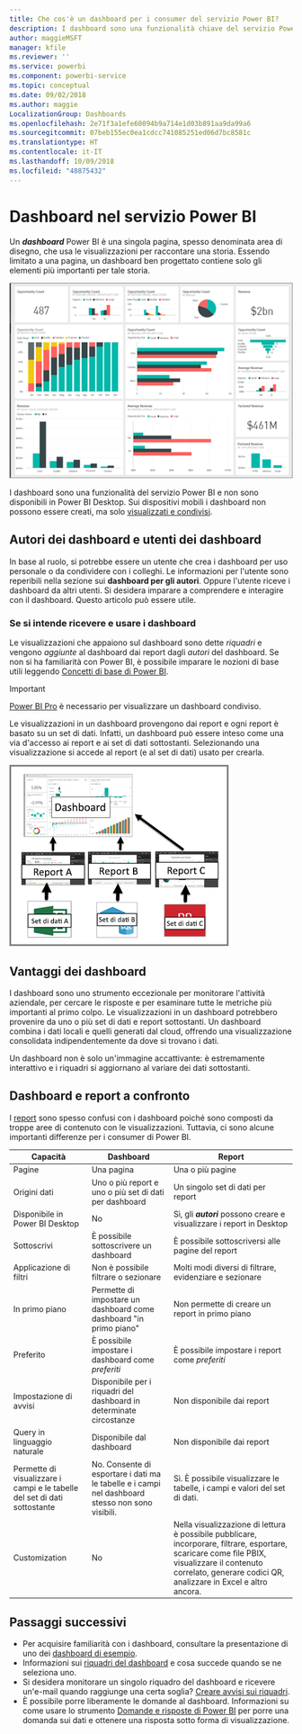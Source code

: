 ```yaml
---
title: Che cos'è un dashboard per i consumer del servizio Power BI?
description: I dashboard sono una funzionalità chiave del servizio Power BI.
author: maggieMSFT
manager: kfile
ms.reviewer: ''
ms.service: powerbi
ms.component: powerbi-service
ms.topic: conceptual
ms.date: 09/02/2018
ms.author: maggie
LocalizationGroup: Dashboards
ms.openlocfilehash: 2e71f3a1efe60094b9a714e1d03b891aa9da99a6
ms.sourcegitcommit: 07beb155ec0ea1cdcc741085251ed06d7bc8581c
ms.translationtype: HT
ms.contentlocale: it-IT
ms.lasthandoff: 10/09/2018
ms.locfileid: "48875432"
---
```

# <a name="dashboards-in-power-bi-service"></a>Dashboard nel servizio Power BI

Un ***dashboard*** Power BI è una singola pagina, spesso denominata area di disegno, che usa le visualizzazioni per raccontare una storia. Essendo limitato a una pagina, un dashboard ben progettato contiene solo gli elementi più importanti per tale storia.

![dashboard](media/service-dashboards/power-bi-dashboard2.png)

I dashboard sono una funzionalità del servizio Power BI e non sono disponibili in Power BI Desktop. Sui dispositivi mobili i dashboard non possono essere creati, ma solo [visualizzati e condivisi](mobile-apps-view-dashboard.md).

## <a name="dashboard-creators-and-dashboard-consumers"></a>Autori dei dashboard e utenti dei dashboard
In base al ruolo, si potrebbe essere un utente che crea i dashboard per uso personale o da condividere con i colleghi. Le informazioni per l'utente sono reperibili nella sezione sui **dashboard per gli autori**. Oppure l'utente riceve i dashboard da altri utenti. Si desidera imparare a comprendere e interagire con il dashboard. Questo articolo può essere utile.


### <a name="if-you-will-be-receiving-and-consuming-dashboards"></a>Se si intende ricevere e usare i dashboard

Le visualizzazioni che appaiono sul dashboard sono dette *riquadri* e vengono *aggiunte* al dashboard dai report dagli *autori* del dashboard. Se non si ha familiarità con Power BI, è possibile imparare le nozioni di base utili leggendo [Concetti di base di Power BI](service-basic-concepts.md).

> [!IMPORTANT]
> [Power BI Pro](service-free-vs-pro.md) è necessario per visualizzare un dashboard condiviso.

Le visualizzazioni in un dashboard provengono dai report e ogni report è basato su un set di dati. Infatti, un dashboard può essere inteso come una via d'accesso ai report e ai set di dati sottostanti. Selezionando una visualizzazione si accede al report (e al set di dati) usato per crearla.

![Diagramma che illustra la relazione tra dashboard, report e set di dati](media/service-dashboards/power-bi-diagram.png)



## <a name="advantages-of-dashboards"></a>Vantaggi dei dashboard
I dashboard sono uno strumento eccezionale per monitorare l'attività aziendale, per cercare le risposte e per esaminare tutte le metriche più importanti al primo colpo. Le visualizzazioni in un dashboard potrebbero provenire da uno o più set di dati e report sottostanti. Un dashboard combina i dati locali e quelli generati dal cloud, offrendo una visualizzazione consolidata indipendentemente da dove si trovano i dati.

Un dashboard non è solo un'immagine accattivante: è estremamente interattivo e i riquadri si aggiornano al variare dei dati sottostanti.

## <a name="dashboards-versus-reports"></a>Dashboard e report a confronto
I [report](service-reports.md) sono spesso confusi con i dashboard poiché sono composti da troppe aree di contenuto con le visualizzazioni. Tuttavia, ci sono alcune importanti differenze per i consumer di Power BI.

| **Capacità** | **Dashboard** | **Report** |
| --- | --- | --- |
| Pagine |Una pagina |Una o più pagine |
| Origini dati |Uno o più report e uno o più set di dati per dashboard |Un singolo set di dati per report |
| Disponibile in Power BI Desktop |No |Sì, gli ***autori*** possono creare e visualizzare i report in Desktop |
| Sottoscrivi |È possibile sottoscrivere un dashboard |È possibile sottoscriversi alle pagine del report |
| Applicazione di filtri |Non è possibile filtrare o sezionare |Molti modi diversi di filtrare, evidenziare e sezionare |
| In primo piano |Permette di impostare un dashboard come dashboard "in primo piano" |Non permette di creare un report in primo piano |
| Preferito | È possibile impostare i dashboard come *preferiti* | È possibile impostare i report come *preferiti*
| Impostazione di avvisi |Disponibile per i riquadri del dashboard in determinate circostanze |Non disponibile dai report |
| Query in linguaggio naturale |Disponibile dal dashboard |Non disponibile dai report |
| Permette di visualizzare i campi e le tabelle del set di dati sottostante |No. Consente di esportare i dati ma le tabelle e i campi nel dashboard stesso non sono visibili. |Sì. È possibile visualizzare le tabelle, i campi e valori del set di dati. |
| Customization |No |Nella visualizzazione di lettura è possibile pubblicare, incorporare, filtrare, esportare, scaricare come file PBIX, visualizzare il contenuto correlato, generare codici QR, analizzare in Excel e altro ancora.  |

## <a name="next-steps"></a>Passaggi successivi
* Per acquisire familiarità con i dashboard, consultare la presentazione di uno dei [dashboard di esempio](sample-tutorial-connect-to-the-samples.md).
* Informazioni sui [riquadri del dashboard](service-dashboard-tiles.md) e cosa succede quando se ne seleziona uno.
* Si desidera monitorare un singolo riquadro del dashboard e ricevere un'e-mail quando raggiunge una certa soglia? [Creare avvisi sui riquadri](service-set-data-alerts.md).
* È possibile porre liberamente le domande al dashboard. Informazioni su come usare lo strumento [Domande e risposte di Power BI](power-bi-tutorial-q-and-a.md) per porre una domanda sui dati e ottenere una risposta sotto forma di visualizzazione.
